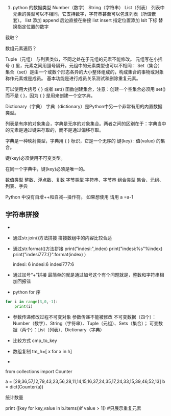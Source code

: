1. python 的数据类型
Number（数字）
String（字符串）
List（列表）  列表中元素的类型可以不相同，它支持数字，字符串甚至可以包含列表（所谓嵌套）。
list 添加 append 后边直接在拼接
list insert 指定位置添加
lsit 下标 替换指定位置的数字

截取？

数组元素遍历？


Tuple（元组） 与列表类似，不同之处在于元组的元素不能修改。  元组写在小括号 () 里，元素之间用逗号隔开。元组中的元素类型也可以不相同：
Set（集合）
集合（set）是由一个或数个形态各异的大小整体组成的，构成集合的事物或对象称作元素或是成员。
基本功能是进行成员关系测试和删除重复元素。

可以使用大括号 { } 或者 set() 函数创建集合，注意：创建一个空集合必须用 set() 而不是 { }，因为 { } 是用来创建一个空字典。
 
Dictionary（字典）
字典（dictionary）是Python中另一个非常有用的内置数据类型。

列表是有序的对象集合，字典是无序的对象集合。两者之间的区别在于：字典当中的元素是通过键来存取的，而不是通过偏移存取。

字典是一种映射类型，字典用 { } 标识，它是一个无序的 键(key) : 值(value) 的集合。

键(key)必须使用不可变类型。

在同一个字典中，键(key)必须是唯一的。   

数值类型	整数、浮点数、复数
字节类型	字符串、字节串
组合类型	集合、元组、列表、字典


Python 中没有自增++和自减--操作符。 如果想使用 请用 a =a-1
## 字符串拼接
- 
-  通过str.join()方法拼接 拼接数组中的内容比较合适
- 通过str.format()方法拼接 
    print("indesi:",index)
    print("indesi:%s"%index)
    print("indesi777:{}".format(index) )
    
    indesi: 6
    indesi:6
    indesi777:6

- 通过加号“+”拼接 最简单的就是通过加号这个有个问题就是，整数和字符串相加回报错
- python for 序 
```python
for i in range(3,0,-1):
    print(i)
```
- 参数传递修改过程不可变对象 参数传递不能被修改
不可变数据（四个）：Number（数字）、String（字符串）、Tuple（元组）、Sets（集合）；
可变数据（两个）：List（列表）、Dictionary（字典）
- 比较方式 cmp_to_key

- 数组复制
tm_h=[ x for x in h]
-  

from collections import Counter

a = [29,36,57,12,79,43,23,56,28,11,14,15,16,37,24,35,17,24,33,15,39,46,52,13]
b = dict(Counter(a))

统计数量

print ([key for key,value in b.items()if value > 1]) #只展示重复元素
